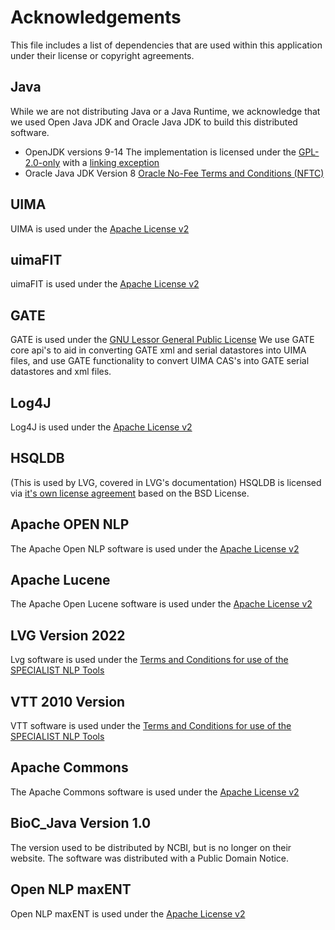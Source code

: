 # Acknowledgements 

This file includes a list of dependencies that are used within this application under their license or copyright agreements.

## Java ##
While we are not distributing Java or a Java Runtime, we acknowledge that we used Open Java JDK and Oracle Java JDK to build this distributed software.

- OpenJDK versions 9-14
   The implementation is licensed under the [GPL-2.0-only](https://en.wikipedia.org/wiki/GNU_General_Public_License) with a [linking exception](https://en.wikipedia.org/wiki/GPL_linking_exception)
- Oracle Java JDK Version 8 
    [Oracle No-Fee Terms and Conditions (NFTC)](https://www.oracle.com/downloads/licenses/no-fee-license.html)
    

## UIMA ##
 UIMA is used under the [Apache License v2](https://uima.apache.org/license.html)

## uimaFIT ##
  uimaFIT is used under the [Apache License v2](https://uima.apache.org/license.html)

## GATE ##
GATE is used under the [GNU Lessor General Public License](https://gate.ac.uk/gate/licence.html)
We use GATE core api's to aid in converting GATE xml and serial datastores into UIMA files, and use GATE functionality to convert UIMA CAS's into GATE serial datastores and xml files. 

## Log4J ##
 Log4J is used under the  [Apache License v2](https://uima.apache.org/license.html)

## HSQLDB ##
(This is used by LVG, covered in LVG's documentation)
  HSQLDB is licensed via [it's own license agreement](http://hsqldb.org/web/hsqlLicense.html) based on the BSD License.

## Apache OPEN NLP ##
 The Apache Open NLP software is used under the  [Apache License v2](https://uima.apache.org/license.html)

## Apache Lucene ##
The Apache Open Lucene software is used under the  [Apache License v2](https://uima.apache.org/license.html)

## LVG Version 2022 ##
  Lvg software is used under the [Terms and Conditions for use of the SPECIALIST NLP Tools](https://lhncbc.nlm.nih.gov/LSG/Projects/lvg/current/web/termsAndConditions.html)  

## VTT 2010 Version ##
  VTT software is used under the [Terms and Conditions for use of the SPECIALIST NLP Tools](https://lhncbc.nlm.nih.gov/LSG/Projects/lvg/current/web/termsAndConditions.html)  


## Apache Commons ##
 The Apache Commons software is used under the  [Apache License v2](https://uima.apache.org/license.html)


## BioC_Java Version 1.0 ##
  The version used to be distributed by NCBI, but is no longer on their website.  The software was distributed with a Public Domain Notice. 

## Open NLP maxENT ##
   Open NLP maxENT is used under the [Apache License v2](https://uima.apache.org/license.html)





 
